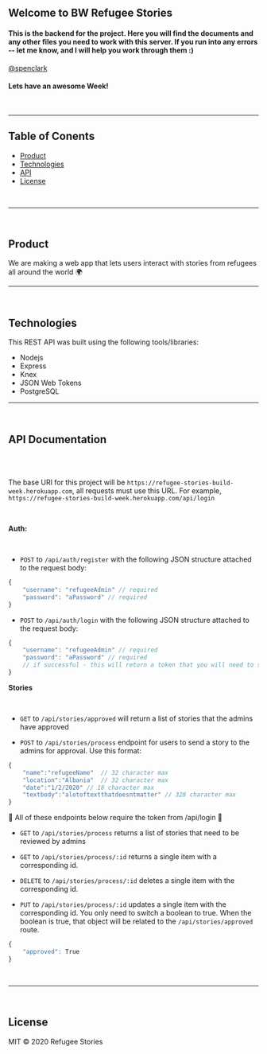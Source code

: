 ## __Welcome to BW Refugee Stories__

#### This is the backend for the project. Here you will find the documents and any other files you need to work with this server. If you run into any errors -- let me know, and I will help you work through them :)

[@spenclark](https://github.com/spenclark)

#### Lets have an awesome Week!

<br/>

---

## Table of Conents
- [Product](#product)
- [Technologies](#technologies)
- [API](#API)
- [License](#license)

<br/>

---

<br/>

## Product

We are making a web app that lets users interact with stories from refugees all around the world :earth_africa:

---

<br/>

## Technologies
This REST API was built using the following tools/libraries:
- Nodejs
- Express
- Knex
- JSON Web Tokens
- PostgreSQL

---

<br/>

## API Documentation

<br/>
<br/>

The base URI for this project will be `https://refugee-stories-build-week.herokuapp.com`, all requests must use this URL. For example, `https://refugee-stories-build-week.herokuapp.com/api/login`

<br/>

__Auth:__

<br/>

- `POST` to `/api/auth/register` with the following JSON structure attached to the request body:

```js
{
    "username": "refugeeAdmin" // required
    "password": "aPassword" // required
}

```

- `POST` to `/api/auth/login` with the following JSON structure attached to the request body:

```js
{
    "username": "refugeeAdmin" // required
    "password": "aPassword" // required
    // if successful - this will return a token that you will need to save to local storage. This will be required to access many of the end points below.
}

```



__Stories__

<br/>

- `GET` to `/api/stories/approved` will return a list of stories that the admins have approved

- `POST` to `/api/stories/process` endpoint for users to send a story to the admins for approval. Use this format:

```js
{
    "name":"refugeeName"  // 32 character max
    "location":"Albania"  // 32 character max
    "date":"1/2/2020" // 18 character max
    "textbody":"alotoftextthatdoesntmatter" // 328 character max 
}
```

:small_red_triangle: All of these endpoints below require the token from /api/login :small_red_triangle:

- `GET` to `/api/stories/process` returns a list of stories that need to be reviewed by admins

- `GET` to `/api/stories/process/:id`
returns a single item with a corresponding id.

- `DELETE` to `/api/stories/process/:id`
deletes a single item with the corresponding id.

- `PUT` to `/api/stories/process/:id`
updates a single item with the corresponding id. You only need to switch a boolean to true. When the boolean is true, that object will be related to the `/api/stories/approved` route. 


```js
{
    "approved": True
}

```




<br/>


----

<br/>

## License

MIT © 2020 Refugee Stories